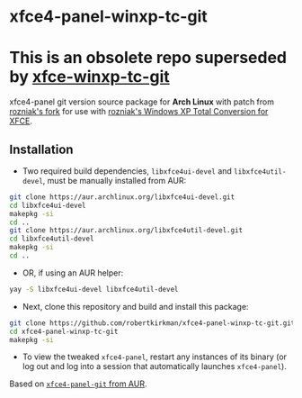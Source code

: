 # xfce4-panel-winxp-tc-git
# This is an obsolete repo superseded by [xfce-winxp-tc-git](https://aur.archlinux.org/packages/xfce-winxp-tc-git)

xfce4-panel git version source package for **Arch Linux** with patch from [rozniak's fork](https://github.com/rozniak/xfce-winxp-tc-panel) for use with [rozniak's Windows XP Total Conversion for XFCE](https://github.com/rozniak/xfce-winxp-tc).

## Installation
- Two required build dependencies, `libxfce4ui-devel` and `libxfce4util-devel`, must be manually installed from AUR:
```sh
git clone https://aur.archlinux.org/libxfce4ui-devel.git
cd libxfce4ui-devel
makepkg -si
cd ..
git clone https://aur.archlinux.org/libxfce4util-devel.git
cd libxfce4util-devel
makepkg -si
cd ..
```
- OR, if using an AUR helper:
```sh
yay -S libxfce4ui-devel libxfce4util-devel
```
- Next, clone this repository and build and install this package:
```sh
git clone https://github.com/robertkirkman/xfce4-panel-winxp-tc-git.git
cd xfce4-panel-winxp-tc-git
makepkg -si
```
- To view the tweaked `xfce4-panel`, restart any instances of its binary (or log out and log into a session that automatically launches `xfce4-panel`).

Based on [`xfce4-panel-git` from AUR](https://aur.archlinux.org/packages/xfce4-panel-git/).

